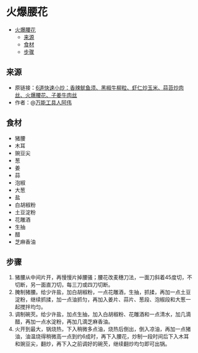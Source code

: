 # 火爆腰花
- [火爆腰花](#火爆腰花)
  - [来源](#来源)
  - [食材](#食材)
  - [步骤](#步骤)
## 来源
* 原链接：[6道快速小炒：香辣鱿鱼须、黑椒牛柳粒、虾仁炒玉米、蒜苔炒肉丝、火爆腰花、子姜牛肉丝](https://www.bilibili.com/video/BV14j411n7Xe/)
* 作者：@[万能工具人阿伟](https://space.bilibili.com/689222371)
## 食材
* 猪腰
* 木耳
* 豌豆尖
* 葱
* 姜
* 蒜
* 泡椒
* 大葱
* 盐
* 白胡椒粉
* 土豆淀粉
* 花雕酒
* 生抽
* 醋
* 芝麻香油
## 步骤
1. 猪腰从中间片开，再慢慢片掉腰骚；腰花改麦穗刀法，一面刀斜着45度切，不切断，另一面直刀切，每三刀或四刀切断。
2. 腌制猪腰。给少许盐，加白胡椒粉，一点花雕酒，生抽，抓揉，再加一点土豆淀粉，继续抓揉，加一点油抓匀，再加入姜片、蒜片、葱段、泡椒段和大葱一起搅拌均匀。
3. 调制碗芡。给少许盐，加点生抽，加入白胡椒粉、花雕酒和一点清水，加几滴醋，再加一点水淀粉，再加几滴芝麻香油。
4. 火开到最大，锅烧热，下入稍微多点油，烧热后倒出，倒入凉油，再加一点猪油，油温烧得稍微高一点到约6成时，再下入腰花，炒制一段时间后下入木耳和豌豆尖，翻炒，再下入之前调好的碗芡，继续翻炒均匀即可出锅。